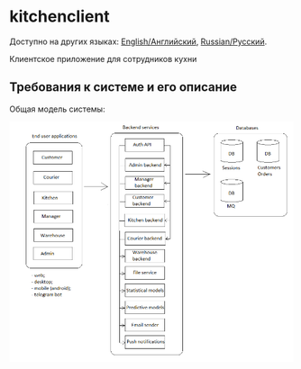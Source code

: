 # kitchenclient

Доступно на других языках: [English/Английский](kitchenclient.md), [Russian/Русский](kitchenclient.ru.md). 

Клиентское приложение для сотрудников кухни 

## Требования к системе и его описание 

Общая модель системы: 

![system_overall](../img/system_overall.png)
